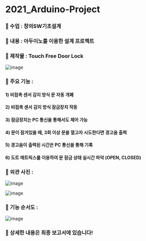 # 2021_Arduino-Project
### 📌 수업 : 창의SW기초설계
### 📌 내용 : 아두이노를 이용한 설계 프로젝트
### 📌 제작물 : Touch Free Door Lock

![image](https://user-images.githubusercontent.com/70889699/124370091-44b40200-dcae-11eb-8399-7a7c75b831eb.png)

### 📌 주요 기능 :
#### 1) 비접촉 센서 감지 방식 문 자동 개폐
#### 2) 비접촉 센서 감지 방식 잠금장치 작동
#### 3) 잠금장치는 PC 통신을 통해서도 제어 가능
#### 4) 문이 잠겨있을 때, 3회 이상 문을 열고자 시도한다면 경고음 출력
#### 5) 경고음이 출력된 시간은 PC 통신을 통해 기록
#### 6) 도트 매트릭스를 이용하여 문 잠금 상태 실시간 파악 (OPEN, CLOSED)

### 📌 외관 사진 :

![image](https://user-images.githubusercontent.com/70889699/124370074-07e80b00-dcae-11eb-848b-ca4c29561a77.png)

![image](https://user-images.githubusercontent.com/70889699/124370077-13d3cd00-dcae-11eb-84e6-e6062f3febca.png)

### 📌 기능 순서도 :

![image](https://user-images.githubusercontent.com/70889699/124370083-31a13200-dcae-11eb-989e-a80d65c2d25e.png)

### 📌 상세한 내용은 최종 보고서에 있습니다!

